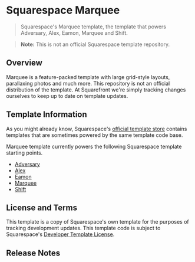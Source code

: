 # Squarespace Marquee
> Squarespace's Marquee template, the template that powers Adversary, Alex, Eamon, Marquee and Shift.

> **Note:** This is not an official Squarespace template repository.

## Overview
Marquee is a feature-packed template with large grid-style layouts, parallaxing photos and much more. This repository is not an official distribution of the template. At Squarefront we're simply tracking changes ourselves to keep up to date on template updates.

## Template Information

As you might already know, Squarespace's [official template store](http://squarespace.com/templates) contains templates that are sometimes powered by the same template code base.

Marquee template currently powers the following Squarespace template starting points.

* [Adversary](http://adversary-demo.squarespace.com)
* [Alex](http://alex-demo.squarespace.com)
* [Eamon](http://eamon-demo.squarespace.com)
* [Marquee](http://marquee-demo.squarespace.com)
* [Shift](http://shift-demo.squarespace.com)

## License and Terms

This template is a copy of Squarespace's own template for the purposes of tracking development updates. This template code is subject to Squarespace's [Developer Template License](https://www.squarespace.com/template-license/).

## Release Notes